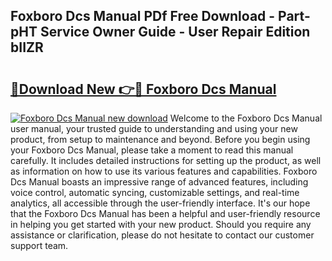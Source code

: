 ## Foxboro Dcs Manual PDf Free Download - Part-pHT Service Owner Guide - User Repair Edition bIIZR

# <h2><a href="http://bc26963.oget.top/?id=Foxboro+Dcs+Manual">🔗Download New 👉🔴 Foxboro Dcs Manual</a></h2>

[![Foxboro Dcs Manual new download](https://i.imgur.com/5g1atiW.png)](http://bc26963.oget.top/?id=Foxboro+Dcs+Manual)
Welcome to the Foxboro Dcs Manual user manual, your trusted guide to understanding and using your new product, from setup to maintenance and beyond. Before you begin using your Foxboro Dcs Manual, please take a moment to read this manual carefully. It includes detailed instructions for setting up the product, as well as information on how to use its various features and capabilities. Foxboro Dcs Manual boasts an impressive range of advanced features, including voice control, automatic syncing, customizable settings, and real-time analytics, all accessible through the user-friendly interface. It's our hope that the Foxboro Dcs Manual has been a helpful and user-friendly resource in helping you get started with your new product. Should you require any assistance or clarification, please do not hesitate to contact our customer support team.
